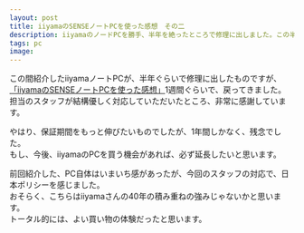 ```yaml
---
layout: post
title: iiyamaのSENSEノートPCを使った感想　その二
description: iiyamaのノードPCを勝手、半年を絶ったところで修理に出しました。この半年の間、使った感想をまとめます。やはり、いいところもよくないことはあるといっても、半年で修理に出さざるを得ないところはがっかりします。
tags: pc
image: 
---
```

この間紹介したiiyamaノートPCが、半年ぐらいで修理に出したものですが、<br>
<a href="" target="_blank">「iiyamaのSENSEノートPCを使った感想」</a>1週間ぐらいで、戻ってきました。<br>
担当のスタッフが結構優しく対応していただいたところ、非常に感謝しています。


やはり、保証期間をもっと伸びたいものでしたが、1年間しかなく、残念でした。<br>
もし、今後、iiyamaのPCを買う機会があれば、必ず延長したいと思います。<br>


前回紹介した、PC自体はいまいち感があったが、今回のスタッフの対応で、日本ポリシーを感じました。<br>
おそらく、こちらはiiyamaさんの40年の積み重ねの強みじゃないかと思います。<br>
トータル的には、よい買い物の体験だったと思います。
